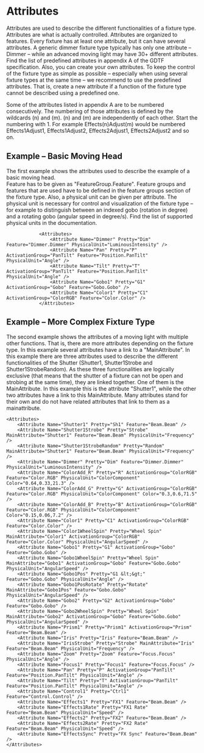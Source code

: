 # Attributes

Attributes are used to describe the different functionalities of a fixture type. Attributes are what is actually controlled. Attributes are organized to features. Every fixture has at least one attribute, but it can have several attributes. A generic dimmer fixture type typically has only one attribute – Dimmer – while an advanced moving light may have 30+ different attributes.<br>
Find the list of predefined attributes in appendix A of the GDTF specification. Also, you can create your own attributes. To keep the control of the fixture type as simple as possible – especially when using several fixture types at the same time – we recommend to use the predefined attributes. That is, create a new attribute if a function of the fixture type cannot be described using a predefined one.

Some of the attributes listed in appendix A are to be numbered consecutively. The numbering of those attributes is defined by the wildcards (n) and (m). (n) and (m) are independently of each other. Start the numbering with 1. For example Effects(n)Adjust(m) would be numbered Effects1Adjust1, Effects1Adjust2, Effects2Adjust1, Effects2Adjust2 and so on. 

## Example – Basic Moving Head

The first example shows the attributes used to describe the example of a basic moving head.<br>
Feature has to be given as "FeatureGroup.Feature". Feature groups and features that are used have to be defined in the feature groups section of the fixture type. Also, a physical unit can be given per attribute. The physical unit is necessary for control and visualization of the fixture type – for example to distinguish between an indexed gobo (rotation in degree) and a rotating gobo (angular speed in degree/s). Find the list of supported physical units in the documentation. 

```
            <Attributes>
                <Attribute Name="Dimmer" Pretty="Dim" Feature="Dimmer.Dimmer" PhysicalUnit="LuminousIntensity" />
                <Attribute Name="Pan" Pretty="P" ActivationGroup="PanTilt" Feature="Position.PanTilt" PhysicalUnit="Angle" />
                <Attribute Name="Tilt" Pretty="T" ActivationGroup="PanTilt" Feature="Position.PanTilt" PhysicalUnit="Angle" />
                <Attribute Name="Gobo1" Pretty="G1" ActivationGroup="Gobo" Feature="Gobo.Gobo" />
                <Attribute Name="Color1" Pretty="C1" ActivationGroup="ColorRGB" Feature="Color.Color" />
            </Attributes>
```

## Example – More Complex Fixture Type

The second example shows the attributes of a moving light with multiple other functions. That is, there are more attributes depending on the fixture type. In this example several attributes have a link to a "MainAttribute". In this example there are three attributes used to describe the different functionalities of the Shutter (Shutter1, Shutter1Strobe and Shutter1StrobeRandom). As these three functionalities are logically exclusive (that means that the shutter of a fixture can not be open and strobing at the same time), they are linked together. One of them is the MainAttribute. In this example this is the attribute "Shutter1", while the other two attributes have a link to this MainAttribute. Many attributes stand for their own and do not have related attributes that link to them as a mainattribute. 

```
<Attributes>
    <Attribute Name="Shutter1" Pretty="Sh1" Feature="Beam.Beam" />
    <Attribute Name="Shutter1Strobe" Pretty="Strobe" MainAttribute="Shutter1" Feature="Beam.Beam" PhysicalUnit="Frequency" />
    <Attribute Name="Shutter1StrobeRandom" Pretty="Random" MainAttribute="Shutter1" Feature="Beam.Beam" PhysicalUnit="Frequency" />
    <Attribute Name="Dimmer" Pretty="Dim" Feature="Dimmer.Dimmer" PhysicalUnit="LuminousIntensity" />
    <Attribute Name="ColorAdd_R" Pretty="R" ActivationGroup="ColorRGB" Feature="Color.RGB" PhysicalUnit="ColorComponent" Color="0.64,0.33,21.3" />
    <Attribute Name="ColorAdd_G" Pretty="G" ActivationGroup="ColorRGB" Feature="Color.RGB" PhysicalUnit="ColorComponent" Color="0.3,0.6,71.5" />
    <Attribute Name="ColorAdd_B" Pretty="B" ActivationGroup="ColorRGB" Feature="Color.RGB" PhysicalUnit="ColorComponent" Color="0.15,0.06,7.2" />
    <Attribute Name="Color1" Pretty="C1" ActivationGroup="ColorRGB" Feature="Color.Color" />
    <Attribute Name="Color1WheelSpin" Pretty="Wheel Spin" MainAttribute="Color1" ActivationGroup="ColorRGB" Feature="Color.Color" PhysicalUnit="AngularSpeed" />
    <Attribute Name="Gobo1" Pretty="G1" ActivationGroup="Gobo" Feature="Gobo.Gobo" />
    <Attribute Name="Gobo1WheelSpin" Pretty="Wheel Spin" MainAttribute="Gobo1" ActivationGroup="Gobo" Feature="Gobo.Gobo" PhysicalUnit="AngularSpeed" />
    <Attribute Name="Gobo1Pos" Pretty="G1 &lt;&gt;" Feature="Gobo.Gobo" PhysicalUnit="Angle" />
    <Attribute Name="Gobo1PosRotate" Pretty="Rotate" MainAttribute="Gobo1Pos" Feature="Gobo.Gobo" PhysicalUnit="AngularSpeed" />
    <Attribute Name="Gobo2" Pretty="G2" ActivationGroup="Gobo" Feature="Gobo.Gobo" />
    <Attribute Name="Gobo2WheelSpin" Pretty="Wheel Spin" MainAttribute="Gobo2" ActivationGroup="Gobo" Feature="Gobo.Gobo" PhysicalUnit="AngularSpeed" />
    <Attribute Name="Prism1" Pretty="Prism1" ActivationGroup="Prism" Feature="Beam.Beam" />
    <Attribute Name="Iris" Pretty="Iris" Feature="Beam.Beam" />
    <Attribute Name="IrisStrobe" Pretty="Strobe" MainAttribute="Iris" Feature="Beam.Beam" PhysicalUnit="Frequency" />
    <Attribute Name="Zoom" Pretty="Zoom" Feature="Focus.Focus" PhysicalUnit="Angle" />
    <Attribute Name="Focus1" Pretty="Focus1" Feature="Focus.Focus" />
    <Attribute Name="Pan" Pretty="P" ActivationGroup="PanTilt" Feature="Position.PanTilt" PhysicalUnit="Angle" />
    <Attribute Name="Tilt" Pretty="T" ActivationGroup="PanTilt" Feature="Position.PanTilt" PhysicalUnit="Angle" />
    <Attribute Name="Control1" Pretty="Ctrl1" Feature="Control.Control" />
    <Attribute Name="Effects1" Pretty="FX1" Feature="Beam.Beam" />
    <Attribute Name="Effects1Rate" Pretty="FX1 Rate" Feature="Beam.Beam" PhysicalUnit="Speed" />
    <Attribute Name="Effects2" Pretty="FX2" Feature="Beam.Beam" />
    <Attribute Name="Effects2Rate" Pretty="FX2 Rate" Feature="Beam.Beam" PhysicalUnit="Speed" />
    <Attribute Name="EffectsSync" Pretty="FX Sync" Feature="Beam.Beam" />
</Attributes>
```